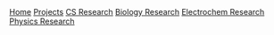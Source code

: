 <!-- Basic navigation example -->
<nav>
  <a href="index.html">Home</a>
  <a href="projects.html">Projects</a>
  <a href="cs_research.html">CS Research</a>
  <a href="biology_research.html">Biology Research</a>
  <a href="electrochem_research.html">Electrochem Research</a>
  <a href="physics_research.html">Physics Research</a>
</nav>
